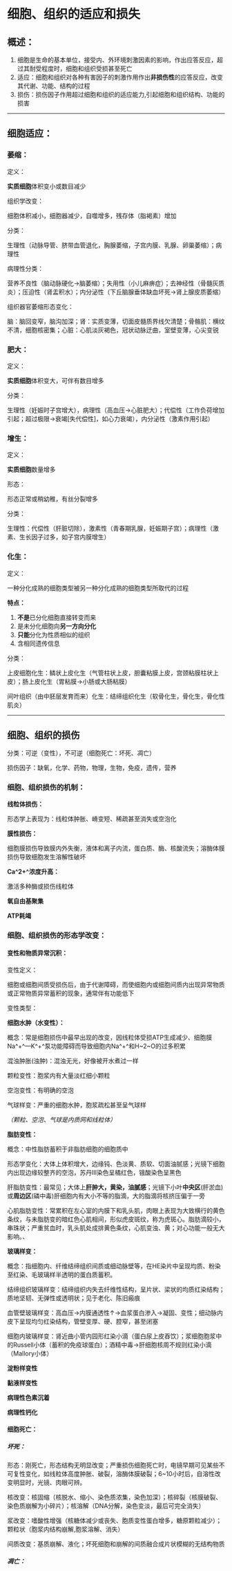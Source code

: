 # 细胞、组织的适应和损失

## 概述：

1. 细胞是生命的基本单位，接受内、外环境刺激因素的影响，作出应答反应，超过其耐受程度时，细胞和组织受损甚至死亡
2. 适应：细胞和组织对各种有害因子的刺激作用作出**非损伤性**的应答反应，改变其代谢、功能、结构的过程
3. 损伤：损伤因子作用超过细胞和组织的适应能力,引起细胞和组织结构、功能的损害

---

## 细胞适应：

### 萎缩：

定义：

**实质细胞**体积变小或数目减少

组织学改变：

细胞体积减小，细胞器减少，自噬增多，残存体（脂褐素）增加

分类：

生理性（动脉导管、脐带血管退化，胸腺萎缩，子宫内膜、乳腺、卵巢萎缩）；病理性

病理性分类：

营养不良性（脑动脉硬化→脑萎缩）；失用性（小儿麻痹症）；去神经性（骨髓灰质炎）；压迫性（肾盂积水）；内分泌性（下丘脑腺垂体缺血坏死→肾上腺皮质萎缩）

组织器官萎缩形态变化：

脑：脑回变窄，脑沟加深；肾：实质变薄，切面皮髓质界线欠清楚；骨骼肌：横纹不清，细胞核密集；心脏：心肌淡灰褐色，冠状动脉迂曲，室壁变薄，心尖变锐

### 肥大：

定义：

**实质细胞**体积变大，可伴有数目增多

分类：

生理性（妊娠时子宫增大），病理性（高血压→心脏肥大）；代偿性（工作负荷增加引起；超过极限→衰竭[失代偿性]，如心力衰竭），内分泌性（激素作用引起）

### 增生：

定义：

**实质细胞**数量增多

形态：

形态正常或稍幼稚，有丝分裂增多

分类：

生理性：代偿性（肝脏切除），激素性（青春期乳腺，妊娠期子宫）；病理性（激素、生长因子过多，如子宫内膜增生）

### 化生：

定义：

一种分化成熟的细胞类型被另一种分化成熟的细胞类型所取代的过程

**特点：**

1. **不是**已分化细胞直接转变而来
2. 是未分化细胞向**另一方向分化**
3. **只能**分化为性质相似的组织
4. 含相同遗传信息

分类：

上皮细胞化生：鳞状上皮化生（气管柱状上皮，胆囊粘膜上皮，宫颈粘膜柱状上皮）；肠上皮化生（胃粘膜→小肠或大肠粘膜）

间叶组织（由中胚层发育而来）化生：结缔组织化生（软骨化生，骨化生，骨化性肌炎）

---

## 细胞、组织的损伤

分类：可逆（变性），不可逆（细胞死亡：坏死、凋亡）

损伤因子：缺氧，化学、药物，物理，生物，免疫，遗传，营养

### 细胞、组织损伤的机制：

**线粒体损伤：**

形态学上表现为：线粒体肿胀、嵴变短、稀疏甚至消失或空泡化

**膜性损伤：**

细胞膜损伤导致膜内外失衡，液体和离子内流，蛋白质、酶、核酸流失；溶酶体膜损伤导致细胞发生溶解性破坏

**Ca^2+^浓度升高：**

激活多种酶或损伤线粒体

**氧自由基聚集**

**ATP耗竭**

### 细胞、组织损伤的形态学改变：

#### 变性和物质异常沉积：

变性定义：

细胞或细胞间质受损伤后，由于代谢障碍，而使细胞内或细胞间质内出现异常物质或正常物质异常蓄积的现象，通常伴有功能低下

变性类型：

**细胞水肿（水变性）：**

概念：常是细胞损伤中最早出现的改变，因线粒体受损ATP生成减少、细胞膜Na^+^—K^+^泵功能障碍而导致细胞内Na^+^和H~2~O的过多积累

混浊肿胀(浊肿)：混浊无光，好像被开水煮过一样

颗粒变性：胞浆内有大量淡红细小颗粒

空泡变性：有明确的空泡

气球样变：严重的细胞水肿，胞浆疏松甚至呈气球样

*（颗粒、空泡、气球是内质网和线粒体）*

**脂肪变性：**

概念：中性脂肪蓄积于非脂肪细胞的细胞质中

形态学变化：大体上体积增大，边缘钝、色淡黄、质软、切面油腻感；光镜下细胞内出现边缘较整齐的空泡，苏丹Ⅲ染色呈橘红色，锇酸染色呈黑色

肝脂肪变性：最常见；大体上**肝肿大，黄染，油腻感**；光镜下小叶**中央区**(肝淤血)或**周边区**(磷中毒)肝细胞内有大小不等的脂滴，大的脂滴将核挤压偏于一旁

心肌脂肪变性：常累积在左心室的内膜下和乳头肌，肉眼上表现为大致横行的黄色条纹，与未脂肪变的暗红色心肌相间，形似虎皮斑纹，称为虎斑心。脂肪滴较小，串珠状；严重贫血时，乳头肌处成排黄色条纹，心肌变浊、黄；对心功能一般无大影响。、

**玻璃样变：**

概念：指细胞内、纤维结缔组织间质或细动脉壁等，在HE染片中呈现均质、粉染至红染、毛玻璃样半透明的蛋白质蓄积。

结缔组织玻璃样变：结缔组织内失去纤维性结构，呈片状、梁状的均质红染结构；质地坚韧、无弹性或透明状；见于老化、陈旧瘢痕

血管壁玻璃样变：高血压→内膜通透性↑→血浆蛋白渗入→凝固、变性；细动脉内皮下呈现均匀红染结构，管壁变厚、硬、腔窄，甚至闭塞

细胞内玻璃样变：肾近曲小管内园形红染小滴（蛋白尿上皮吞饮）；浆细胞胞浆中的Russell小体（蓄积的免疫球蛋白）；酒精中毒→肝细胞核周不规则红染小滴（Mallory小体）

**淀粉样变性**

**黏液样变性**

**病理性色素沉着**

**病理性钙化**

#### 细胞死亡：

##### 坏死：

形态：刚死亡，形态结构无明显改变；严重损伤细胞死亡时，电镜早期可见某些不可复性变化，如线粒体高度肿胀、破裂，溶酶体膜破裂；6~10小时后，自溶性改变明显时，光镜、肉眼可辨。

核改变：核固缩（核脱水、缩小、染色质浓集，染色加深）；核碎裂（核膜破裂、染色质崩解为小碎片）；核溶解（DNA分解，染色变淡，最后可完全消失）

浆改变：嗜酸性增强（核糖体减少或丧失、胞质变性蛋白增多，糖原颗粒减少）；颗粒状（胞浆内结构崩解,胞浆溶解、消失）

间质改变：基质崩解、液化；坏死细胞和崩解的间质融合成片状模糊的无结构物质

##### 凋亡：